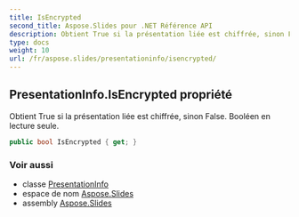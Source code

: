 ```yaml
---
title: IsEncrypted
second_title: Aspose.Slides pour .NET Référence API
description: Obtient True si la présentation liée est chiffrée, sinon False. Booléen en lecture seule.
type: docs
weight: 10
url: /fr/aspose.slides/presentationinfo/isencrypted/
---
```


## PresentationInfo.IsEncrypted propriété

Obtient True si la présentation liée est chiffrée, sinon False. Booléen en lecture seule.

```csharp
public bool IsEncrypted { get; }
```

### Voir aussi

* classe [PresentationInfo](../../presentationinfo)
* espace de nom [Aspose.Slides](../../presentationinfo)
* assembly [Aspose.Slides](../../../)

<!-- DO NOT EDIT: généré par xmldocmd pour Aspose.Slides.dll -->